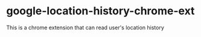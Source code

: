 # google-location-history-chrome-ext
This is a chrome extension that can read user's location history
